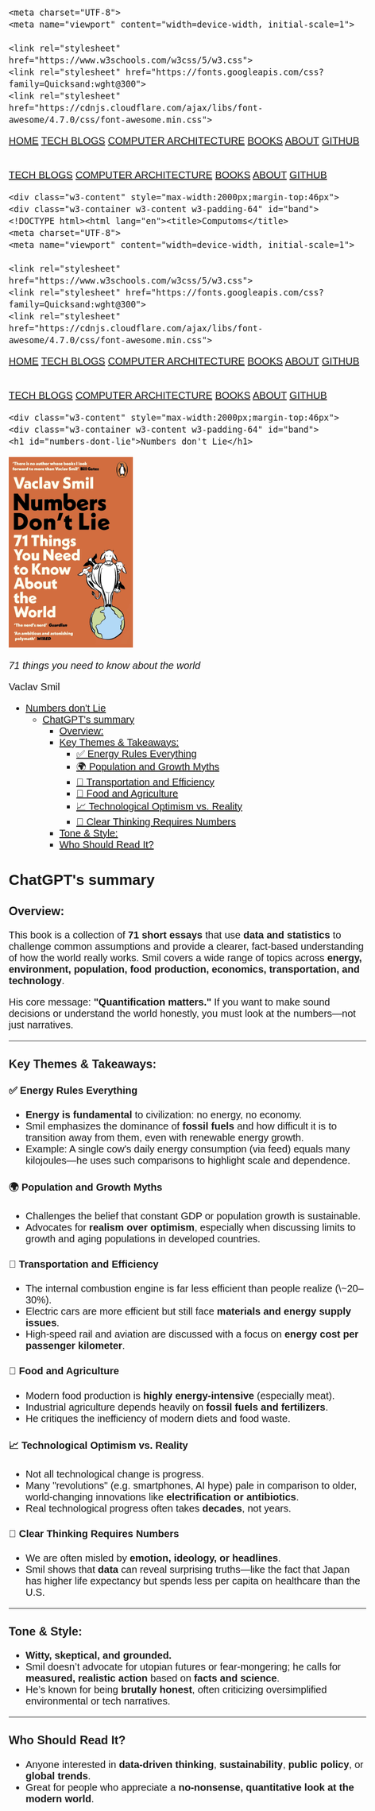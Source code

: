 <!DOCTYPE html><html lang="en"><title>Computoms</title>
    <meta charset="UTF-8">
    <meta name="viewport" content="width=device-width, initial-scale=1">

    <link rel="stylesheet" href="https://www.w3schools.com/w3css/5/w3.css">
    <link rel="stylesheet" href="https://fonts.googleapis.com/css?family=Quicksand:wght@300">
    <link rel="stylesheet" href="https://cdnjs.cloudflare.com/ajax/libs/font-awesome/4.7.0/css/font-awesome.min.css">
<style>body {font-family: "Quicksand", sans-serif; font-size: 15pt;}
.mySlides {display: none}
.logoBg {
    background-image: url("/images/logo/logo32.png");
    background-repeat: no-repeat;
    background-position: center;
    background-size: 40px;
    width: 100%;
}
.nounder {
    text-decoration: none;
}
h1 h2 {font-weight: bold;}</style><body>
<script type="text/javascript"
        src="https://cdnjs.cloudflare.com/ajax/libs/mathjax/2.7.4/MathJax.js?config=TeX-AMS_HTML-full"></script>
<script type="text/x-mathjax-config">
    MathJax.Hub.Config({
        tex2jax: {
            inlineMath: [["$", "$"], ["\\(", "\\)"]],
            displayMath: [["$$", "$$"], ["\[", "\]"]],
            processEscapes: true
        },
        config: ["MMLorHTML.js"],
        jax: ["input/TeX", "output/HTML-CSS", "output/NativeMML"],
        extensions: ["MathMenu.js", "MathZoom.js"]
    });
</script>
<!-- Navbar -->
<div class="w3-top">
  <div class="w3-bar w3-black w3-card logoBg">
    <a class="w3-bar-item w3-button w3-padding-large w3-hide-large w3-right" href="javascript:void(0)"
      onclick="showHideSmallScreens()" title="Toggle Navigation Menu"><i class="fa fa-bars"></i></a>
    <a href="/index.html" class="w3-bar-item w3-button w3-padding-large">HOME</a>
    <a href="/dev" class="w3-bar-item w3-button w3-padding-large w3-hide-small w3-hide-medium">TECH BLOGS</a>
    <a href="/computerarch" class="w3-bar-item w3-button w3-padding-large w3-hide-small w3-hide-medium">COMPUTER ARCHITECTURE</a>
    <a href="/books" class="w3-bar-item w3-button w3-padding-large w3-hide-small w3-hide-medium">BOOKS</a>
    <a href="/about.html" class="w3-bar-item w3-button w3-padding-large w3-hide-small w3-hide-medium">ABOUT</a>
    <a href="https://github.com/computoms" class="w3-bar-item w3-button w3-padding-large w3-hide-small w3-hide-medium">GITHUB</a>
  </div>
</div>

<!-- Navbar on small screens (remove the onclick attribute if you want the navbar to always show on top of the content when clicking on the links) -->
<div id="navigationBar" class="w3-bar-block w3-black w3-hide w3-hide-large w3-top"
  style="margin-top:46px">
  <a href="/dev" class="w3-bar-item w3-button w3-padding-large">TECH BLOGS</a>
  <a href="/computerarch" class="w3-bar-item w3-button w3-padding-large">COMPUTER ARCHITECTURE</a>
  <a href="/books" class="w3-bar-item w3-button w3-padding-large">BOOKS</a>
  <a href="/about.html" class="w3-bar-item w3-button w3-padding-large">ABOUT</a>
  <a href="https://github.com/computoms" class="w3-bar-item w3-button w3-padding-large">GITHUB</a>
</div>

<script>
  function showHideSmallScreens() {
    var x = document.getElementById("navigationBar");
    if (x.className.indexOf("w3-show") == -1) {
      x.className += " w3-show";
    } else {
      x.className = x.className.replace(" w3-show", "");
    }
  }
</script>
    <div class="w3-content" style="max-width:2000px;margin-top:46px">
    <div class="w3-container w3-content w3-padding-64" id="band">
    <!DOCTYPE html><html lang="en"><title>Computoms</title>
    <meta charset="UTF-8">
    <meta name="viewport" content="width=device-width, initial-scale=1">

    <link rel="stylesheet" href="https://www.w3schools.com/w3css/5/w3.css">
    <link rel="stylesheet" href="https://fonts.googleapis.com/css?family=Quicksand:wght@300">
    <link rel="stylesheet" href="https://cdnjs.cloudflare.com/ajax/libs/font-awesome/4.7.0/css/font-awesome.min.css">
<style>body {font-family: "Quicksand", sans-serif; font-size: 15pt;}
.mySlides {display: none}
.logoBg {
    background-image: url("/images/logo/logo32.png");
    background-repeat: no-repeat;
    background-position: center;
    background-size: 40px;
    width: 100%;
}
.nounder {
    text-decoration: none;
}
h1 h2 {font-weight: bold;}</style><body>
<script type="text/javascript"
        src="https://cdnjs.cloudflare.com/ajax/libs/mathjax/2.7.4/MathJax.js?config=TeX-AMS_HTML-full"></script>
<script type="text/x-mathjax-config">
    MathJax.Hub.Config({
        tex2jax: {
            inlineMath: [["$", "$"], ["\\(", "\\)"]],
            displayMath: [["$$", "$$"], ["\[", "\]"]],
            processEscapes: true
        },
        config: ["MMLorHTML.js"],
        jax: ["input/TeX", "output/HTML-CSS", "output/NativeMML"],
        extensions: ["MathMenu.js", "MathZoom.js"]
    });
</script>
<!-- Navbar -->
<div class="w3-top">
  <div class="w3-bar w3-black w3-card logoBg">
    <a class="w3-bar-item w3-button w3-padding-large w3-hide-large w3-right" href="javascript:void(0)"
      onclick="showHideSmallScreens()" title="Toggle Navigation Menu"><i class="fa fa-bars"></i></a>
    <a href="/index.html" class="w3-bar-item w3-button w3-padding-large">HOME</a>
    <a href="/dev" class="w3-bar-item w3-button w3-padding-large w3-hide-small w3-hide-medium">TECH BLOGS</a>
    <a href="/computerarch" class="w3-bar-item w3-button w3-padding-large w3-hide-small w3-hide-medium">COMPUTER ARCHITECTURE</a>
    <a href="/books" class="w3-bar-item w3-button w3-padding-large w3-hide-small w3-hide-medium">BOOKS</a>
    <a href="/about.html" class="w3-bar-item w3-button w3-padding-large w3-hide-small w3-hide-medium">ABOUT</a>
    <a href="https://github.com/computoms" class="w3-bar-item w3-button w3-padding-large w3-hide-small w3-hide-medium">GITHUB</a>
  </div>
</div>

<!-- Navbar on small screens (remove the onclick attribute if you want the navbar to always show on top of the content when clicking on the links) -->
<div id="navigationBar" class="w3-bar-block w3-black w3-hide w3-hide-large w3-top"
  style="margin-top:46px">
  <a href="/dev" class="w3-bar-item w3-button w3-padding-large">TECH BLOGS</a>
  <a href="/computerarch" class="w3-bar-item w3-button w3-padding-large">COMPUTER ARCHITECTURE</a>
  <a href="/books" class="w3-bar-item w3-button w3-padding-large">BOOKS</a>
  <a href="/about.html" class="w3-bar-item w3-button w3-padding-large">ABOUT</a>
  <a href="https://github.com/computoms" class="w3-bar-item w3-button w3-padding-large">GITHUB</a>
</div>

<script>
  function showHideSmallScreens() {
    var x = document.getElementById("navigationBar");
    if (x.className.indexOf("w3-show") == -1) {
      x.className += " w3-show";
    } else {
      x.className = x.className.replace(" w3-show", "");
    }
  }
</script>
    <div class="w3-content" style="max-width:2000px;margin-top:46px">
    <div class="w3-container w3-content w3-padding-64" id="band">
    <h1 id="numbers-dont-lie">Numbers don't Lie</h1>
<div class="w3-flex">
    <img class="w3-padding" src="images/numbers-dont-lie.jpg" alt="Numbers don't Lie - Cover" width="250px" />
    <div style="width: 400px;" class="w3-padding">
    <p><i>71 things you need to know about the world</i></p>
    <p>Vaclav Smil</p>
    </div>
</div>

<div class="toc">
<ul>
<li><a href="#numbers-dont-lie">Numbers don't Lie</a><ul>
<li><a href="#chatgpts-summary">ChatGPT's summary</a><ul>
<li><a href="#overview">Overview:</a></li>
<li><a href="#key-themes-takeaways">Key Themes &amp; Takeaways:</a><ul>
<li><a href="#energy-rules-everything">✅ Energy Rules Everything</a></li>
<li><a href="#population-and-growth-myths">🌍 Population and Growth Myths</a></li>
<li><a href="#transportation-and-efficiency">🚗 Transportation and Efficiency</a></li>
<li><a href="#food-and-agriculture">🧂 Food and Agriculture</a></li>
<li><a href="#technological-optimism-vs-reality">📈 Technological Optimism vs. Reality</a></li>
<li><a href="#clear-thinking-requires-numbers">🧠 Clear Thinking Requires Numbers</a></li>
</ul>
</li>
<li><a href="#tone-style">Tone &amp; Style:</a></li>
<li><a href="#who-should-read-it">Who Should Read It?</a></li>
</ul>
</li>
</ul>
</li>
</ul>
</div>
<h2 id="chatgpts-summary">ChatGPT's summary</h2>
<h3 id="overview"><strong>Overview:</strong></h3>
<p>This book is a collection of <strong>71 short essays</strong> that use <strong>data and statistics</strong> to challenge common assumptions and provide a clearer, fact-based understanding of how the world really works. Smil covers a wide range of topics across <strong>energy, environment, population, food production, economics, transportation, and technology</strong>.</p>
<p>His core message: <strong>"Quantification matters."</strong> If you want to make sound decisions or understand the world honestly, you must look at the numbers—not just narratives.</p>
<hr />
<h3 id="key-themes-takeaways"><strong>Key Themes &amp; Takeaways:</strong></h3>
<h4 id="energy-rules-everything">✅ <strong>Energy Rules Everything</strong></h4>
<ul>
<li><strong>Energy is fundamental</strong> to civilization: no energy, no economy.</li>
<li>Smil emphasizes the dominance of <strong>fossil fuels</strong> and how difficult it is to transition away from them, even with renewable energy growth.</li>
<li>Example: A single cow's daily energy consumption (via feed) equals many kilojoules—he uses such comparisons to highlight scale and dependence.</li>
</ul>
<h4 id="population-and-growth-myths">🌍 <strong>Population and Growth Myths</strong></h4>
<ul>
<li>Challenges the belief that constant GDP or population growth is sustainable.</li>
<li>Advocates for <strong>realism over optimism</strong>, especially when discussing limits to growth and aging populations in developed countries.</li>
</ul>
<h4 id="transportation-and-efficiency">🚗 <strong>Transportation and Efficiency</strong></h4>
<ul>
<li>The internal combustion engine is far less efficient than people realize (\~20–30%).</li>
<li>Electric cars are more efficient but still face <strong>materials and energy supply issues</strong>.</li>
<li>High-speed rail and aviation are discussed with a focus on <strong>energy cost per passenger kilometer</strong>.</li>
</ul>
<h4 id="food-and-agriculture">🧂 <strong>Food and Agriculture</strong></h4>
<ul>
<li>Modern food production is <strong>highly energy-intensive</strong> (especially meat).</li>
<li>Industrial agriculture depends heavily on <strong>fossil fuels and fertilizers</strong>.</li>
<li>He critiques the inefficiency of modern diets and food waste.</li>
</ul>
<h4 id="technological-optimism-vs-reality">📈 <strong>Technological Optimism vs. Reality</strong></h4>
<ul>
<li>Not all technological change is progress.</li>
<li>Many "revolutions" (e.g. smartphones, AI hype) pale in comparison to older, world-changing innovations like <strong>electrification or antibiotics</strong>.</li>
<li>Real technological progress often takes <strong>decades</strong>, not years.</li>
</ul>
<h4 id="clear-thinking-requires-numbers">🧠 <strong>Clear Thinking Requires Numbers</strong></h4>
<ul>
<li>We are often misled by <strong>emotion, ideology, or headlines</strong>.</li>
<li>Smil shows that <strong>data</strong> can reveal surprising truths—like the fact that Japan has higher life expectancy but spends less per capita on healthcare than the U.S.</li>
</ul>
<hr />
<h3 id="tone-style"><strong>Tone &amp; Style:</strong></h3>
<ul>
<li><strong>Witty, skeptical, and grounded.</strong></li>
<li>Smil doesn’t advocate for utopian futures or fear-mongering; he calls for <strong>measured, realistic action</strong> based on <strong>facts and science</strong>.</li>
<li>He’s known for being <strong>brutally honest</strong>, often criticizing oversimplified environmental or tech narratives.</li>
</ul>
<hr />
<h3 id="who-should-read-it"><strong>Who Should Read It?</strong></h3>
<ul>
<li>Anyone interested in <strong>data-driven thinking</strong>, <strong>sustainability</strong>, <strong>public policy</strong>, or <strong>global trends</strong>.</li>
<li>Great for people who appreciate a <strong>no-nonsense, quantitative look at the modern world</strong>.</li>
</ul></div></div></body></html></div></div></body></html>
